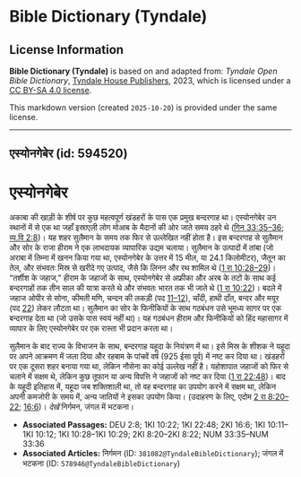 # Bible Dictionary (Tyndale)

## License Information

**Bible Dictionary (Tyndale)** is based on and adapted from: _Tyndale Open Bible Dictionary_, [Tyndale House Publishers](https://tyndaleopenresources.com/), 2023, which is licensed under a [CC BY-SA 4.0 license](https://creativecommons.org/licenses/by-sa/4.0/legalcode.en).

This markdown version (created `2025-10-20`) is provided under the same license.



--------------------------------

## एस्योनगेबेर (id: 594520)

एस्योनगेबेर
===========

अकाबा की खाड़ी के शीर्ष पर कुछ महत्वपूर्ण खंडहरों के पास एक प्रमुख बन्दरगाह था। एस्योनगेबेर उन स्थानों में से एक था जहाँ इस्राएली लोग मोआब के मैदानों की ओर जाते समय ठहरे थे ([गिन 33:35–36](https://ref.ly/Num33:35-Num33:36); [व्य.वि 2:8](https://ref.ly/Deut2:8))। यह शहर सुलैमान के समय तक फिर से उल्लेखित नहीं होता है। इस बन्दरगाह से सुलैमान और सोर के राजा हीराम ने एक लाभदायक व्यापारिक उद्यम चलाया। सुलैमान के उत्पादों में तांबा (जो अराबा में तिम्ना में खनन किया गया था, एस्योनगेबेर के उत्तर में 15 मील, या 24\.1 किलोमीटर), जैतून का तेल, और संभवतः मिस्र से खरीदे गए उत्पाद, जैसे कि लिनन और रथ शामिल थे ([1 रा 10:28–29](https://ref.ly/1Kgs10:28-1Kgs10:29))। “तर्शीश के जहाज,” हीराम के जहाजों के साथ, एस्योनगेबेर से अफ्रीका और अरब के तटों के साथ कई बन्दरगाहों तक तीन साल की यात्रा करते थे और संभवतः भारत तक भी जाते थे ([1 रा 10:22](https://ref.ly/1Kgs10:22))। बदले में जहाज ओपीर से सोना, कीमती मणि, चन्दन की लकड़ी (पद [11–12](https://ref.ly/1Kgs10:11-1Kgs10:12)), चाँदी, हाथी दाँत, बन्दर और मयूर (पद [22](https://ref.ly/1Kgs10:22)) लेकर लौटता था। सुलैमान का सोर के फिनीकियों के साथ गठबंधन उसे भूमध्य सागर पर एक बन्दरगाह देता था (जो उसके पास स्वयं नहीं था)। यह गठबंधन हीराम और फिनीकियों को हिंद महासागर में व्यापार के लिए एस्योनगेबेर पर एक रास्ता भी प्रदान करता था।

सुलैमान के बाद राज्य के विभाजन के साथ, बन्दरगाह यहूदा के नियंत्रण में था। इसे मिस्र के शीशक ने यहूदा पर अपने आक्रमण में जला दिया और रहबाम के पांचवें वर्ष (925 ईसा पूर्व) में नष्ट कर दिया था। खंडहरों पर एक दूसरा शहर बनाया गया था, लेकिन नौसेना का कोई उल्लेख नहीं है। यहोशापात जहाजों को फिर से चलाने में सक्षम थे, लेकिन कुछ तूफान या अन्य विपत्ति ने जहाजों को नष्ट कर दिया ([1 रा 22:48](https://ref.ly/1Kgs22:48))। बाद के यहूदी इतिहास में, यहूदा जब शक्तिशाली था, तो वह बन्दरगाह का उपयोग करने में सक्षम था, लेकिन अपनी कमजोरी के समय में, अन्य जातियों ने इसका उपयोग किया। (उदाहरण के लिए, एदोम [2 रा 8:20–22](https://ref.ly/2Kgs8:20-2Kgs8:22); [16:6](https://ref.ly/2Kgs16:6))। *देखें* निर्गमन, जंगल में भटकना।

* **Associated Passages:** DEU 2:8; 1KI 10:22; 1KI 22:48; 2KI 16:6; 1KI 10:11–1KI 10:12; 1KI 10:28–1KI 10:29; 2KI 8:20–2KI 8:22; NUM 33:35–NUM 33:36
* **Associated Articles:** निर्गमन (ID: `381082@TyndaleBibleDictionary`); जंगल में भटकना (ID: `578946@TyndaleBibleDictionary`)

